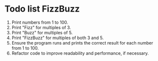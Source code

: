 # Todo list FizzBuzz

1. Print numbers from 1 to 100.
2. Print "Fizz" for multiples of 3.
3. Print "Buzz" for multiples of 5.
4. Print "FizzBuzz" for multiples of both 3 and 5.
5. Ensure the program runs and prints the correct result for each number from 1 to 100.
6. Refactor code to improve readability and performance, if necessary.
